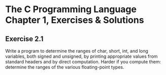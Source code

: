 # The C Programming Language Chapter 1, Exercises & Solutions

## Exercise 2.1

Write a program to determine the ranges of char, short, int, and long variables,
both signed and unsigned, by printing appropriate values from standard headers
and by direct computation.  Harder if you compute them: determine the ranges of
the various floating-point types.
